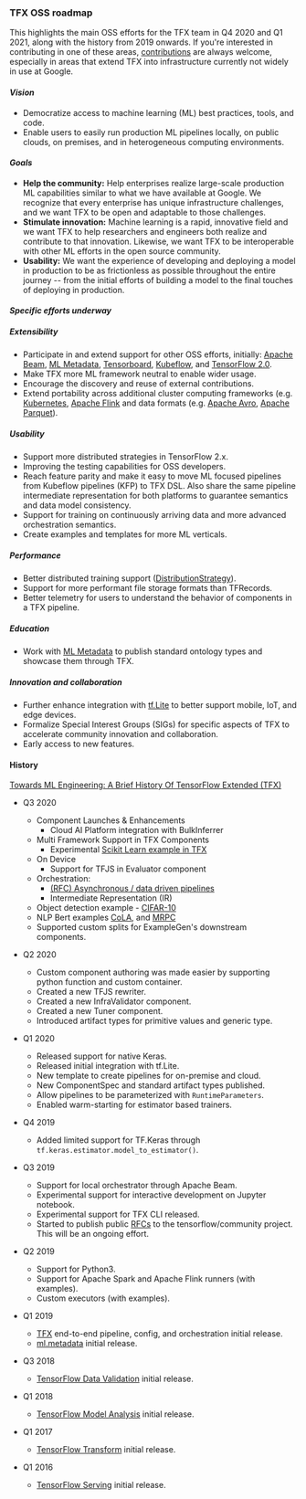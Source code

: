 ### TFX OSS roadmap
This highlights the main OSS efforts for the TFX team in Q4 2020 and Q1 2021,
along with the history from 2019 onwards. If you're interested in contributing
in one of these areas,
[contributions](https://github.com/tensorflow/tfx/blob/master/CONTRIBUTING.md)
are always welcome, especially in areas that extend TFX into infrastructure
currently not widely in use at Google.

#### _Vision_
*   Democratize access to machine learning (ML) best practices, tools, and code.
*   Enable users to easily run production ML pipelines locally, on public
    clouds, on premises, and in heterogeneous computing environments.

#### _Goals_
*   **Help the community:** Help enterprises realize large-scale production ML
capabilities similar to what we have available at Google.  We recognize that
every enterprise has unique infrastructure challenges, and we want TFX to be
open and adaptable to those challenges.
*   **Stimulate innovation:** Machine learning is a rapid, innovative field and
we want TFX to help researchers and engineers both realize and contribute to
that innovation.  Likewise, we want TFX to be interoperable with other ML
efforts in the open source community.
*   **Usability:** We want the experience of developing and deploying a model
in production to be as frictionless as possible throughout the entire journey --
from the initial efforts of building a model to the final touches of deploying
in production.

#### _Specific efforts underway_

##### Extensibility
*   Participate in and extend support for other OSS efforts, initially:
[Apache Beam](https://beam.apache.org/),
[ML Metadata](https://www.tensorflow.org/tfx/guide/mlmd),
[Tensorboard](https://www.tensorflow.org/tensorboard),
[Kubeflow](https://www.kubeflow.org/), and
[TensorFlow 2.0](https://www.tensorflow.org/versions/r2.0/api_docs/).
*   Make TFX more ML framework neutral to enable wider usage.
*   Encourage the discovery and reuse of external contributions.
*   Extend portability across additional cluster computing frameworks (e.g.
[Kubernetes](https://kubernetes.io/), [Apache Flink](https://flink.apache.org/)
and data formats (e.g. [Apache Avro](https://avro.apache.org/),
[Apache Parquet](https://parquet.apache.org/)).

##### Usability
*   Support more distributed strategies in TensorFlow 2.x.
*   Improving the testing capabilities for OSS developers.
*   Reach feature parity and make it easy to move ML focused pipelines from
    Kubeflow pipelines (KFP) to TFX DSL. Also share the same pipeline
    intermediate representation for both platforms to guarantee semantics and
    data model consistency.
*   Support for training on continuously arriving data and more advanced
    orchestration semantics.
*   Create examples and templates for more ML verticals.

##### Performance
*   Better distributed training support
([DistributionStrategy](https://www.tensorflow.org/guide/distribute_strategy)).
*   Support for more performant file storage formats than TFRecords.
*   Better telemetry for users to understand the behavior of components in a
TFX pipeline.

##### Education
*   Work with [ML Metadata](https://www.tensorflow.org/tfx/guide/mlmd) to
    publish standard ontology types and showcase them through TFX.

##### Innovation and collaboration
*   Further enhance integration with [tf.Lite](https://www.tensorflow.org/lite/)
to better support mobile, IoT, and edge devices.
*   Formalize Special Interest Groups (SIGs) for specific aspects of TFX to
accelerate community innovation and collaboration.
*   Early access to new features.

#### History
[Towards ML Engineering: A Brief History Of TensorFlow Extended (TFX)](https://blog.tensorflow.org/2020/09/brief-history-of-tensorflow-extended-tfx.html)
*   Q3 2020
    * Component Launches & Enhancements
        * Cloud AI Platform integration with BulkInferrer
    * Multi Framework Support in TFX Components
        * Experimental
[Scikit Learn example in TFX](https://github.com/tensorflow/tfx/blob/master/tfx/examples/iris/experimental/iris_pipeline_sklearn_local.py)
    * On Device
        * Support for TFJS in Evaluator component
    * Orchestration:
        * [(RFC) Asynchronous / data driven pipelines](https://github.com/tensorflow/community/blob/master/rfcs/20200601-tfx-udsl-semantics.md)
        * Intermediate Representation (IR)
    * Object detection example -
[CIFAR-10](https://github.com/tensorflow/tfx/tree/master/tfx/examples/cifar10)
    * NLP Bert examples
[CoLA](https://github.com/tensorflow/tfx/tree/master/tfx/examples/bert/cola),
and [MRPC](https://github.com/tensorflow/tfx/tree/master/tfx/examples/bert/mrpc)
    * Supported custom splits for ExampleGen's downstream components.

*   Q2 2020
    *   Custom component authoring was made easier by supporting python function
        and custom container.
    *   Created a new TFJS rewriter.
    *   Created a new InfraValidator component.
    *   Created a new Tuner component.
    *   Introduced artifact types for primitive values and generic type.
*   Q1 2020
    *   Released support for native Keras.
    *   Released initial integration with tf.Lite.
    *   New template to create pipelines for on-premise and cloud.
    *   New ComponentSpec and standard artifact types published.
    *   Allow pipelines to be parameterized with `RuntimeParameters`.
    *   Enabled warm-starting for estimator based trainers.
*   Q4 2019
    *   Added limited support for TF.Keras through
        `tf.keras.estimator.model_to_estimator()`.
*   Q3 2019
    *   Support for local orchestrator through Apache Beam.
    *   Experimental support for interactive development on Jupyter notebook.
    *   Experimental support for TFX CLI released.
    *   Started to publish public [RFCs](
        https://github.com/tensorflow/community/tree/master/rfcs)
        to the tensorflow/community project. This will be an ongoing effort.
*   Q2 2019
    *   Support for Python3.
    *   Support for Apache Spark and Apache Flink runners (with examples).
    *   Custom executors (with examples).
*   Q1 2019
    *   [TFX](https://www.tensorflow.org/tfx/guide) end-to-end pipeline,
config, and orchestration initial release.
    *   [ml.metadata](https://www.tensorflow.org/tfx/guide/mlmd) initial
release.
*   Q3 2018
    *   [TensorFlow Data Validation](https://www.tensorflow.org/tfx/guide/tfdv)
initial release.
*   Q1 2018
    *   [TensorFlow Model Analysis](https://www.tensorflow.org/tfx/guide/tfma)
initial release.
*   Q1 2017
    *   [TensorFlow Transform](https://www.tensorflow.org/tfx/guide/tft)
initial release.
*   Q1 2016
    *   [TensorFlow Serving](https://www.tensorflow.org/tfx/guide/serving)
initial release.

